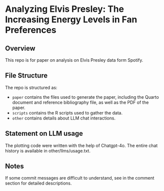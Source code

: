 # Analyzing Elvis Presley: The Increasing Energy Levels in Fan Preferences

## Overview

This repo is for paper on analysis on Elvis Presley data form Spotify.

## File Structure

The repo is structured as:

-   `paper` contains the files used to generate the paper, including the Quarto document and reference bibliography file, as well as the PDF of the paper. 
-   `scripts` contains the R scripts used to gather the data.
-   `other` contains details about LLM chat interactions.

## Statement on LLM usage

The plotting code were written with the help of Chatgpt-4o. The entire chat history is available in other/llms/usage.txt.


## Notes
If some commit messages are difficult to understand, see in the comment section for detailed descriptions.


